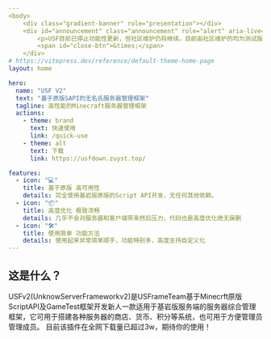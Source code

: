 ```yaml
---
<body>
    <div class="gradient-banner" role="presentation"></div>
    <div id="announcement" class="announcement" role="alert" aria-live="polite">
        <p>USF目前已停止功能性更新，但社区维护仍将继续。目前由社区维护的均为测试版，可能不稳定！</p>
        <span id="close-btn">&times;</span>
    </div>
# https://vitepress.dev/reference/default-theme-home-page
layout: home

hero:
  name: "USF V2"
  text: "基于原版SAPI的无名氏服务器管理框架"
  tagline: 高性能的Minecraft服务器管理框架
  actions:
    - theme: brand
      text: 快速使用
      link: /quick-use
    - theme: alt
      text: 下载
      link: https://usfdown.zuyst.top/

features:
  - icon: "💻"
    title: 基于原版 高可用性
    details: 完全使用基岩版原版的Script API开发，无任何其他依赖。
  - icon: "📦"
    title: 高度优化 极致流畅
    details: 几乎不会对服务器和客户端带来然后压力，代码也是高度优化绝无屎删
  - icon: "🛠️"
    title: 使用简单 功能方法
    details: 使用起来非常简单顺手，功能特别多，高度支持自定义化
---
```


## 这是什么？
USFv2(UnknowServerFrameworkv2)是USFrameTeam基于Minecrft原版ScriptAPI及GameTest框架开发新人一款适用于基岩版服务端的服务器综合管理框架，它可用于搭建各种服务器的商店、货币、积分等系统，也可用于方便管理员管理成员。
目前该插件在全网下载量已超过3w，期待你的使用！
